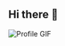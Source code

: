 ## Hi there 👋

![Profile GIF](https://private-user-images.githubusercontent.com/42070596/466996710-e22868d1-db43-4e75-bc97-58cc33298399.gif)

<!--
**Abhishekmohite25/Abhishekmohite25** is a ✨ _special_ ✨ repository because its `README.md` (this file) appears on your GitHub profile.

Here are some ideas to get you started:

- 🔭 I’m currently working on ...
- 🌱 I’m currently learning ...
- 👯 I’m looking to collaborate on ...
- 🤔 I’m looking for help with ...
- 💬 Ask me about ...
- 📫 How to reach me: ...
- 😄 Pronouns: ...
- ⚡ Fun fact: ...
-->
